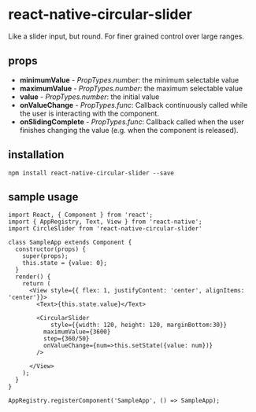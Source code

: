 # react-native-circular-slider

Like a slider input, but round. For finer grained control over large ranges.

## props

* **minimumValue** - *PropTypes.number*: the minimum selectable value
* **maximumValue** -  *PropTypes.number*: the maximum selectable value
* **value** - *PropTypes.number*: the initial value
* **onValueChange** - *PropTypes.func*:
  Callback continuously called while the user is interacting with the component.
* **onSlidingComplete** - *PropTypes.func*:
  Callback called when the user finishes changing the value (e.g. when the component is released).

## installation

`npm install react-native-circular-slider --save`

## sample usage

```
import React, { Component } from 'react';
import { AppRegistry, Text, View } from 'react-native';
import CircleSlider from 'react-native-circular-slider'

class SampleApp extends Component {
  constructor(props) {
    super(props);
    this.state = {value: 0};
  }
  render() {
    return (
      <View style={{ flex: 1, justifyContent: 'center', alignItems: 'center'}}>
        <Text>{this.state.value}</Text>

      	<CircularSlider
      		style={{width: 120, height: 120, marginBottom:30}}
          maximumValue={3600}
          step={360/50}
          onValueChange={num=>this.setState({value: num})}
      	/>

      </View>
    );
  }
}

AppRegistry.registerComponent('SampleApp', () => SampleApp);
```
